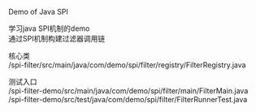 Demo of Java SPI

学习java SPI机制的demo  
通过SPI机制构建过滤器调用链

核心类  
/spi-filter/src/main/java/com/demo/spi/filter/registry/FilterRegistry.java

测试入口  
/spi-filter-demo/src/main/java/com/demo/spi/filter/main/FilterMain.java  
/spi-filter-demo/src/test/java/com/demo/spi/filter/FilterRunnerTest.java  
